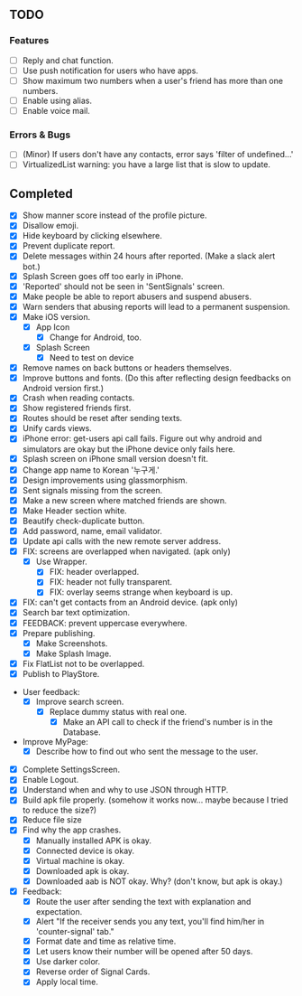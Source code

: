 ## TODO

### Features

- [ ] Reply and chat function.
- [ ] Use push notification for users who have apps.
- [ ] Show maximum two numbers when a user's friend has more than one numbers.
- [ ] Enable using alias.
- [ ] Enable voice mail.

### Errors & Bugs

- [ ] (Minor) If users don't have any contacts, error says 'filter of undefined...'
- [ ] VirtualizedList warning: you have a large list that is slow to update.

## Completed

- [x] Show manner score instead of the profile picture.
- [x] Disallow emoji.
- [x] Hide keyboard by clicking elsewhere.
- [x] Prevent duplicate report.
- [x] Delete messages within 24 hours after reported. (Make a slack alert bot.)
- [x] Splash Screen goes off too early in iPhone.
- [x] 'Reported' should not be seen in 'SentSignals' screen.
- [x] Make people be able to report abusers and suspend abusers.
- [x] Warn senders that abusing reports will lead to a permanent suspension.
- [x] Make iOS version.
  - [x] App Icon
    - [x] Change for Android, too.
  - [x] Splash Screen
    - [x] Need to test on device
- [x] Remove names on back buttons or headers themselves.
- [x] Improve buttons and fonts. (Do this after reflecting design feedbacks on Android version first.)
- [x] Crash when reading contacts.
- [x] Show registered friends first.
- [x] Routes should be reset after sending texts.
- [x] Unify cards views.
- [x] iPhone error: get-users api call fails. Figure out why android and simulators are okay but the iPhone device only fails here.
- [x] Splash screen on iPhone small version doesn't fit.
- [x] Change app name to Korean '누구게.'
- [x] Design improvements using glassmorphism.
- [x] Sent signals missing from the screen.
- [x] Make a new screen where matched friends are shown.
- [x] Make Header section white.
- [x] Beautify check-duplicate button.
- [x] Add password, name, email validator.
- [x] Update api calls with the new remote server address.
- [x] FIX: screens are overlapped when navigated. (apk only)
  - [x] Use Wrapper.
    - [x] FIX: header overlapped.
    - [x] FIX: header not fully transparent.
    - [x] FIX: overlay seems strange when keyboard is up.
- [x] FIX: can't get contacts from an Android device. (apk only)
- [x] Search bar text optimization.
- [x] FEEDBACK: prevent uppercase everywhere.
- [x] Prepare publishing.
  - [x] Make Screenshots.
  - [x] Make Splash Image.
- [x] Fix FlatList not to be overlapped.
- [x] Publish to PlayStore.
- User feedback:
  - [x] Improve search screen.
    - [x] Replace dummy status with real one.
      - [x] Make an API call to check if the friend's number is in the Database.
- Improve MyPage:
  - [x] Describe how to find out who sent the message to the user.
- [x] Complete SettingsScreen.
- [x] Enable Logout.
- [x] Understand when and why to use JSON through HTTP.
- [x] Build apk file properly. (somehow it works now... maybe because I tried to reduce the size?)
- [x] Reduce file size
- [x] Find why the app crashes.
  - [x] Manually installed APK is okay.
  - [x] Connected device is okay.
  - [x] Virtual machine is okay.
  - [x] Downloaded apk is okay.
  - [x] Downloaded aab is NOT okay. Why? (don't know, but apk is okay.)
- [x] Feedback:
  - [x] Route the user after sending the text with explanation and expectation.
  - [x] Alert "If the receiver sends you any text, you'll find him/her in 'counter-signal' tab."
  - [x] Format date and time as relative time.
  - [x] Let users know their number will be opened after 50 days.
  - [x] Use darker color.
  - [x] Reverse order of Signal Cards.
  - [x] Apply local time.
